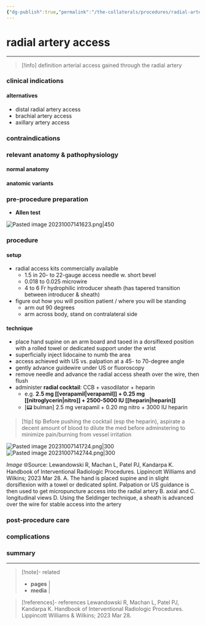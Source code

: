 ```yaml
---
{"dg-publish":true,"permalink":"/the-collaterals/procedures/radial-artery-access/"}
---
```


# radial artery access
---

> [!info] definition
> arterial access gained through the radial artery

### clinical indications


#### alternatives
- distal radial artery access
- brachial artery access
- axillary artery access

### contraindications


### relevant anatomy & pathophysiology
#### normal anatomy


#### anatomic variants


### pre-procedure preparation

- **Allen test**

![Pasted image 20231007141623.png|450](/img/user/kitchen%20drawer/attachments/Pasted%20image%2020231007141623.png)
### procedure
#### setup
- radial access kits commercially available
	- 1.5 in 20- to 22-gauge access needle w. short bevel
	- 0.018 to 0.025 microwire
	- 4 to 6 Fr hydrophilic introducer sheath (has tapered transition between introducer & sheath)
- figure out how you will position patient / where you will be standing
	- arm out 90 degrees
	- arm across body, stand on contralateral side

#### technique
- place hand supine on an arm board and taoed in a dorsiflexed position with a rolled towel or dedicated support under the wrist
- superficially inject lidocaine to numb the area
- access achieved with US vs. palpation at a 45- to 70-degree angle
- gently advance guidewire under US or fluoroscopy
- remove needle and advance the radial access sheath over the wire, then flush
- administer **radial cocktail**: CCB + vasodilator + heparin
	- e.g. **2.5 mg [[verapamil\|verapamil]] + 0.25 mg [[nitroglycerin\|nitro]] + 2500-5000 IU [[heparin\|heparin]]**
	- \[📟 bulman] 2.5 mg verapamil + 0.20 mg nitro + 3000 IU heparin

> [!tip] tip
> Before pushing the cocktail (esp the heparin), aspirate a decent amount of blood to dilute the med before adminstering to minimize pain/burning from vessel irritation

![Pasted image 20231007141724.png|300](/img/user/kitchen%20drawer/attachments/Pasted%20image%2020231007141724.png)
![Pasted image 20231007142744.png|300](/img/user/kitchen%20drawer/attachments/Pasted%20image%2020231007142744.png)

*Image* <span class="inf">🌐<span title="" class="footnoteContent">Source: Lewandowski R, Machan L, Patel PJ, Kandarpa K. Handbook of Interventional Radiologic Procedures. Lippincott Williams and Wilkins; 2023 Mar 28.</span></span>
A. The hand is placed supine and in slight dorsiflexion with a towel or dedicated splint. Palpation or US guidance is then used to get micropuncture access into the radial artery
B. axial and C. longitudinal views
D. Using the Seldinger technique, a sheath is advanced over the wire for stable access into the artery


### post-procedure care


### complications


### summary



---


> [!note]- related
> - **pages** | 
> - **media** | 

> [!references]- references
> Lewandowski R, Machan L, Patel PJ, Kandarpa K. Handbook of Interventional Radiologic Procedures. Lippincott Williams & Wilkins; 2023 Mar 28.


